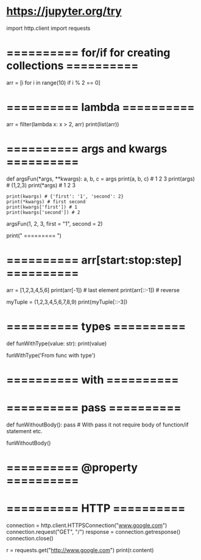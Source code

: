 # https://jupyter.org/try

import http.client
import requests

# ========== for/if for creating collections ==========
arr = [i for i in range(10) if i % 2 == 0]

# ========== lambda ==========
arr = filter(lambda x: x > 2, arr)
print(list(arr))

# ========== args and kwargs ==========
def argsFun(*args, **kwargs):
    a, b, c = args
    print(a, b, c) # 1 2 3
    print(args) # (1,2,3)
    print(*args) # 1 2 3
    
    print(kwargs) # {'first': '1', 'second': 2}
    print(*kwargs) # first second
    print(kwargs['first']) # 1
    print(kwargs['second']) # 2
    
    
argsFun(1, 2, 3, first = "1", second = 2)

print(" ========= ")
# ========== arr[start:stop:step] ==========
arr = [1,2,3,4,5,6]
print(arr[-1]) # last element
print(arr[::-1]) # reverse

myTuple = (1,2,3,4,5,6,7,8,9)
print(myTuple[::-3])

# ========== types ==========
def funWithType(value: str):
    print(value)
    
funWithType('From func with type')

# ========== with ==========

# ========== pass ==========
def funWithoutBody():
    pass # With pass it not require body of function/if statement etc.

funWithoutBody()

# ========== @property ==========

# ========== HTTP ==========
connection = http.client.HTTPSConnection("www.google.com")
connection.request("GET", "/")
response = connection.getresponse()
connection.close()

r = requests.get("http://www.google.com")
print(r.content)
